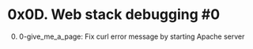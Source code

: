 # 0x0D. Web stack debugging #0

0. 0-give_me_a_page: Fix curl error message by starting Apache server